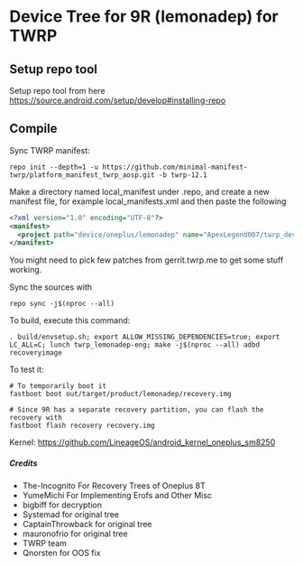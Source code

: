 # Device Tree for 9R (lemonadep) for TWRP

## Setup repo tool
Setup repo tool from here https://source.android.com/setup/develop#installing-repo

## Compile

Sync TWRP manifest:

```
repo init --depth=1 -u https://github.com/minimal-manifest-twrp/platform_manifest_twrp_aosp.git -b twrp-12.1

```

Make a directory named local_manifest under .repo, and create a new manifest file, for example local_manifests.xml
and then paste the following

```xml
<?xml version="1.0" encoding="UTF-8"?>
<manifest>
  <project path="device/oneplus/lemonadep" name="ApexLegend007/twrp_device_oneplus_lemonadep" remote="github" revision="android-12.1-oplus" />
</manifest>
```
You might need to pick few patches from gerrit.twrp.me to get some stuff working.

Sync the sources with

```
repo sync -j$(nproc --all)
```

To build, execute this command:

```
. build/envsetup.sh; export ALLOW_MISSING_DEPENDENCIES=true; export LC_ALL=C; lunch twrp_lemonadep-eng; make -j$(nproc --all) adbd recoveryimage
```

To test it:

```
# To temporarily boot it
fastboot boot out/target/product/lemonadep/recovery.img 

# Since 9R has a separate recovery partition, you can flash the recovery with
fastboot flash recovery recovery.img
```

Kernel: https://github.com/LineageOS/android_kernel_oneplus_sm8250

##### Credits
- The-Incognito For Recovery Trees of Oneplus 8T
- YumeMichi For Implementing Erofs and Other Misc
- bigbiff for decryption
- Systemad for original tree
- CaptainThrowback for original tree
- mauronofrio for original tree
- TWRP team
- Qnorsten for OOS fix
